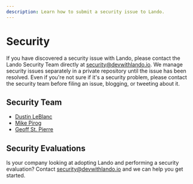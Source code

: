 ```yaml
---
description: Learn how to submit a security issue to Lando.
---
```


# Security

If you have discovered a security issue with Lando, please contact the Lando Security Team directly at
[security@devwithlando.io](mailto:security@devwithlando.io). We manage security issues separately in a private repository until the issue has been resolved.
Even if you're not sure if it's a security problem, please contact the security team before filing an issue, blogging, or
tweeting about it.

## Security Team

* [Dustin LeBlanc](https://github.com/dustinleblanc)
* [Mike Pirog](https://github.com/pirog)
* [Geoff St. Pierre](https://github.com/serundeputy)

## Security Evaluations

Is your company looking at adopting Lando and performing a security evaluation? Contact [security@devwithlando.io](mailto:security@devwithlando.io) and we can help you get started.
